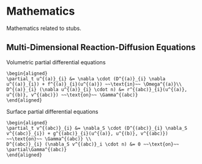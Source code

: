 # Mathematics

Mathematics related to stubs.

## Multi-Dimensional Reaction-Diffusion Equations

Volumetric partial differential equations

```{math}
\begin{aligned}
\partial_t u^{(a)}_{i} &= \nabla \cdot (D^{(a)}_{i} \nabla u^{(a)}_{i}) + f^{(a)}_{i}(u^{(a)}) ~~\text{in}~~ \Omega^{(a)}\\
D^{(a)}_{i} (\nabla u^{(a)}_{i} \cdot n) &= r^{(abc)}_{i}(u^{(a)}, u^{(b)}, v^{(abc)}) ~~\text{on}~~ \Gamma^{(abc)}
\end{aligned}
```

Surface partial differential equations

```{math}
\begin{aligned}
\partial_t v^{(abc)}_{i} &= \nabla_S \cdot (D^{(abc)}_{i} \nabla_S v^{(abc)}_{i}) + g^{(abc)}_{i}(u^{(a)}, u^{(b)}, v^{(abc)}) ~~\text{on}~~ \Gamma^{(abc)} \\
D^{(abc)}_{i} (\nabla_S v^{(abc)}_i \cdot n) &= 0 ~~\text{on}~~ \partial\Gamma^{(abc)}
\end{aligned}
```
